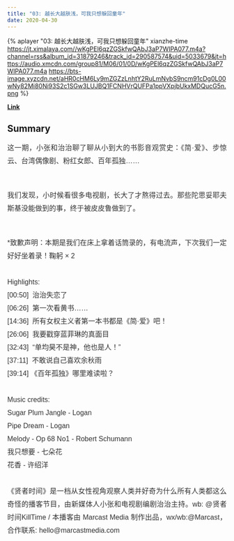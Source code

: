 ```yaml
---
title: "03: 越长大越肤浅，可我只想躲回童年"
date: 2020-04-30
---
```


{% aplayer "03: 越长大越肤浅，可我只想躲回童年" xianzhe-time  https://jt.ximalaya.com//wKgPEl6qzZGSkfwQAbJ3aP7WIPA077.m4a?channel=rss&album_id=31879246&track_id=290587574&uid=5033679&jt=https://audio.xmcdn.com/group81/M06/01/0D/wKgPEl6qzZGSkfwQAbJ3aP7WIPA077.m4a https://bts-image.xyzcdn.net/aHR0cHM6Ly9mZGZzLnhtY2RuLmNvbS9ncm91cDg0L00wNy82Mi80Ni93S2c1SGw3LUJBQ1FCNHVrQUFPa1ppVXpjbUkxMDQucG5n.png %}

**[Link](https://www.xiaoyuzhoufm.com/episode/5eaacf68418a84a0468ffa12)**

## Summary
<p style="color: #333333; font-weight: normal; font-size: 16px; line-height: 30px; font-family: Helvetica,Arial,sans-serif; text-align: justify;">这一期，小张和治治聊了聊从小到大的书影音观赏史：《简·爱》、步惊云、台湾偶像剧、粉红女郎、百年孤独……</p><span><br /></span><p style="color: #333333; font-weight: normal; font-size: 16px; line-height: 30px; font-family: Helvetica,Arial,sans-serif; text-align: justify;">我们发现，小时候看很多电视剧，长大了才熬得过去。那些陀思妥耶夫斯基没能做到的事，终于被皮皮鲁做到了。</p><span><br /></span><p style="color: #333333; font-weight: normal; font-size: 16px; line-height: 30px; font-family: Helvetica,Arial,sans-serif; text-align: justify;">*致歉声明：本期是我们在床上拿着话筒录的，有电流声，下次我们一定好好坐着录！鞠躬 × 2<br />&nbsp;<br />Highlights:<br />[00:50]&nbsp; 治治失恋了<br />[06:26]&nbsp; 第一次看黄书……<br />[14:36]&nbsp; 所有女权主义者第一本书都是《简·爱》吧！<br />[26:06]&nbsp; 我要戳穿蓝菲琳的真面目<br />[32:43]&nbsp; “单均昊不是神，他也是人！”<br />[37:11]&nbsp; 不敢说自己喜欢余秋雨<br />[39:14] 《百年孤独》哪里难读啦？<br /><br />Music credits:<br />Sugar Plum Jangle - Logan<br />Pipe Dream - Logan<br />Melody - Op 68 No1 - Robert Schumann<br />我只想要 - 七朵花<br />花香 - 许绍洋<br /><br />《贤者时间》是一档从女性视角观察人类并好奇为什么所有人类都这么奇怪的播客节目，由新媒体人小张和电视剧编剧治治主持。wb: @贤者时间KillTime / 本播客由 Marcast Media 制作出品，wx/wb:@Marcast，合作联系: hello@marcastmedia.com<br /></p>
    